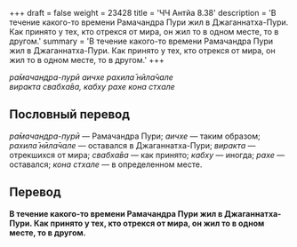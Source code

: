 +++
draft = false
weight = 23428
title = 'ЧЧ Антйа 8.38'
description = 'В течение какого-то времени Рамачандра Пури жил в Джаганнатха-Пури. Как принято у тех, кто отрекся от мира, он жил то в одном месте, то в другом.'
summary = 'В течение какого-то времени Рамачандра Пури жил в Джаганнатха-Пури. Как принято у тех, кто отрекся от мира, он жил то в одном месте, то в другом.'
+++

_ра̄мачандра-пурӣ аичхе рахила̄ нӣла̄чале  
виракта свабха̄ва, кабху рахе кона стхале_

## Пословный перевод

_ра̄мачандра_\-_пурӣ_ — Рамачандра Пури; _аичхе_ — таким образом; _рахила̄_ _нӣла̄чале_ — оставался в Джаганнатха-Пури; _виракта_ — отрекшихся от мира; _свабха̄ва_ — как принято; _кабху_ — иногда; _рахе_ — оставался; _кона_ _стхале_ — в определенном месте.

## Перевод

**В течение какого-то времени Рамачандра Пури жил в Джаганнатха-Пури. Как принято у тех, кто отрекся от мира, он жил то в одном месте, то в другом.**
